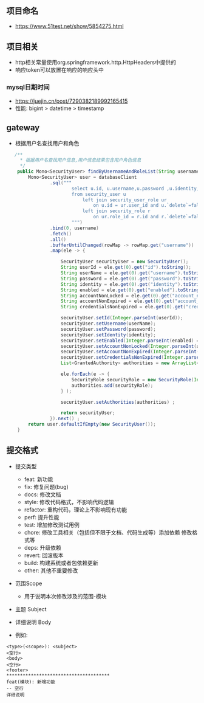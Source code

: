 # 


## 项目命名
* https://www.51test.net/show/5854275.html


## 项目相关

* http相关常量使用org.springframework.http.HttpHeaders中提供的
* 响应token可以放置在响应的响应头中

### mysql日期时间
* https://juejin.cn/post/7290382189992165415
* 性能: bigint > datetime > timestamp

## gateway

* 根据用户名查找用户和角色

```java
   /**
     * 根据用户名查找用户信息,用户信息结果包含用户角色信息
     */
    public Mono<SecurityUser> findByUsernameAndRoleList(String username) {
        Mono<SecurityUser> user = databaseClient
                .sql("""
                        select u.id, u.username,u.password ,u.identity,u.enabled,u.account_non_locked,u.account_non_expired,u.credentials_non_expired,r.id as roleId,r.authority
                        from security_user u
                            left join security_user_role ur
                                on u.id = ur.user_id and u.`delete`=false and ur.`delete`=false
                            left join security_role r
                                on ur.role_id = r.id and r.`delete`=false where u.username=?  
                        """)
                .bind(0, username)
                .fetch()
                .all()
                .bufferUntilChanged(rowMap -> rowMap.get("username"))
                .map(ele -> {

                    SecurityUser securityUser = new SecurityUser();
                    String userId = ele.get(0).get("id").toString();
                    String userName = ele.get(0).get("username").toString();
                    String password = ele.get(0).get("password").toString();
                    String identity = ele.get(0).get("identity").toString();
                    String enabled = ele.get(0).get("enabled").toString();
                    String accountNonLocked = ele.get(0).get("account_non_locked").toString();
                    String accountNonExpired = ele.get(0).get("account_non_expired").toString();
                    String credentialsNonExpired = ele.get(0).get("credentials_non_expired").toString();

                    securityUser.setId(Integer.parseInt(userId));
                    securityUser.setUsername(userName);
                    securityUser.setPassword(password);
                    securityUser.setIdentity(identity);
                    securityUser.setEnabled(Integer.parseInt(enabled) == 1);
                    securityUser.setAccountNonLocked(Integer.parseInt(accountNonLocked) == 1);
                    securityUser.setAccountNonExpired(Integer.parseInt(accountNonExpired) == 1);
                    securityUser.setCredentialsNonExpired(Integer.parseInt(credentialsNonExpired) == 1);
                    List<GrantedAuthority> authorities = new ArrayList<>() ;

                    ele.forEach(e -> {
                        SecurityRole securityRole = new SecurityRole(Integer.parseInt(e.get("roleId").toString()), e.get("authority").toString());
                        authorities.add(securityRole);
                    } );

                    securityUser.setAuthorities(authorities) ;

                    return securityUser;
                }).next() ;
        return user.defaultIfEmpty(new SecurityUser());
    }

```


## 提交格式

* 提交类型 
  * feat: 新功能
  * fix: 修复问题(bug)
  * docs: 修改文档
  * style: 修改代码格式，不影响代码逻辑
  * refactor: 重构代码，理论上不影响现有功能
  * perf: 提升性能
  * test: 增加修改测试用例
  * chore: 修改工具相关（包括但不限于文档、代码生成等）添加依赖 修改格式等
  * deps: 升级依赖
  * revert: 回滚版本
  * build: 构建系统或者包依赖更新
  * other: 其他不重要修改
* 范围Scope
    * 用于说明本次修改涉及的范围-模块
* 主题 Subject
* 详细说明 Body

* 例如:
```
<type>(<scope>): <subject>
<空行>
<body>
<空行>
<footer>
**************************************
feat(模块): 新增功能
-- 空行
详细说明
```